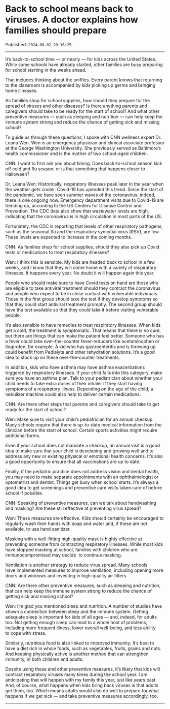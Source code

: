 # Back to school means back to viruses. A doctor explains how families should prepare

Published :`2024-08-02 20:16:25`

---

It’s back-to-school time — or nearly — for kids across the United States. While some schools have already started, other families are busy preparing for school starting in the weeks ahead.

That includes thinking about the sniffles. Every parent knows that returning to the classroom is accompanied by kids picking up germs and bringing home illnesses.

As families shop for school supplies, how should they prepare for the spread of viruses and other diseases? Is there anything parents and caregivers should take to be ready for the start of school? And what other preventive measures — such as sleeping and nutrition — can help keep the immune system strong and reduce the chance of getting sick and missing school?

To guide us through these questions, I spoke with CNN wellness expert Dr. Leana Wen. Wen is an emergency physician and clinical associate professor at the George Washington University. She previously served as Baltimore’s health commissioner and is the mother of two school-aged children.

CNN: I want to first ask you about timing. Does back-to-school season kick off cold and flu season, or is that something that happens closer to Halloween?

Dr. Leana Wen: Historically, respiratory illnesses peak later in the year when the weather gets cooler. Covid-19 has upended this trend. Since the start of the pandemic, we have seen summer waves of the coronavirus; indeed, there is one ongoing now. Emergency department visits due to Covid-19 are trending up, according to the US Centers for Disease Control and Prevention. The CDC data also show that wastewater levels are high, indicating that the coronavirus is in high circulation in most parts of the US.

Fortunately, the CDC is reporting that levels of other respiratory pathogens, such as the seasonal flu and the respiratory syncytial virus (RSV), are low. These levels are expected to increase in the coming months.

CNN: As families shop for school supplies, should they also pick up Covid tests or medications to treat respiratory illnesses?

Wen: I think this is sensible. My kids are headed back to school in a few weeks, and I know that they will come home with a variety of respiratory illnesses. It happens every year. No doubt it will happen again this year.

People who should make sure to have Covid tests on hand are those who are eligible to take antiviral treatment should they contract the coronavirus and people who expect to be in close contact with vulnerable individuals. Those in the first group should take the test if they develop symptoms so that they could start antiviral treatment promptly. The second group should have the test available so that they could take it before visiting vulnerable people.

It’s also sensible to have remedies to treat respiratory illnesses. When kids get a cold, the treatment is symptomatic. That means that there is no cure, but there are things that can make the patient feel better. Someone who has a fever could take over-the-counter fever-reducers like acetaminophen or ibuprofen, for example. A kid who has gastroenteritis and is throwing up could benefit from Pedialyte and other rehydration solutions. It’s a good idea to stock up on these over-the-counter treatments.

In addition, kids who have asthma may have asthma exacerbations triggered by respiratory illnesses. If your child falls into this category, make sure you have an asthma plan. Talk to your pediatrician about whether your child needs to take extra doses of their inhaler if they start having symptoms of a respiratory illness. Depending on the age of the child, a nebulizer machine could also help to deliver certain medications.

CNN: Are there other steps that parents and caregivers should take to get ready for the start of school?

Wen: Make sure to visit your child’s pediatrician for an annual checkup. Many schools require that there is up-to-date medical information from the clinician before the start of school. Certain sports activities might require additional forms.

Even if your school does not mandate a checkup, an annual visit is a good idea to make sure that your child is developing and growing well and to address any new or existing physical or emotional health concerns. It’s also a good opportunity to ensure that all vaccinations are up to date.

Finally, if the pediatric practice does not address vision and dental health, you may need to make separate appointments with an ophthalmologist or optometrist and dentist. Things get busy when school starts. It’s always a good idea to get screenings and preventive care visits taken care of before school if possible.

CNN: Speaking of preventive measures, can we talk about handwashing and masking? Are these still effective at preventing virus spread?

Wen: These measures are effective. Kids should certainly be encouraged to regularly wash their hands with soap and water and, if these are not available, to use hand sanitizer.

Masking with a well-fitting high-quality mask is highly effective at preventing someone from contracting respiratory illnesses. While most kids have stopped masking at school, families with children who are immunocompromised may decide  to continue masking.

Ventilation is another strategy to reduce virus spread. Many schools have implemented measures to improve ventilation, including opening more doors and windows and investing in high-quality air filters.

CNN: Are there other preventive measures, such as sleeping and nutrition, that can help keep the immune system strong to reduce the chance of getting sick and missing school?

Wen: I’m glad you mentioned sleep and nutrition. A number of studies have shown a connection between sleep and the immune system. Getting adequate sleep is important for kids of all ages — and, indeed, for adults too. Not getting enough sleep can lead to a whole host of problems, including more frequent illness, lower overall well-being, and less ability to cope with stress.

Similarly, nutritious food is also linked to improved immunity. It’s best to have a diet rich in whole foods, such as vegetables, fruits, grains and nuts. And keeping physically active is another method that can strengthen immunity, in both children and adults.

Despite using these and other preventive measures, it’s likely that kids will contract respiratory viruses many times during the school year. I am anticipating that will happen with my family this year, just like years past. And, of course, what happens when kids bring back viruses is that adults get them, too. Which means adults would also do well to prepare for what happens if we get sick — and take preventive measures accordingly, too.

---


